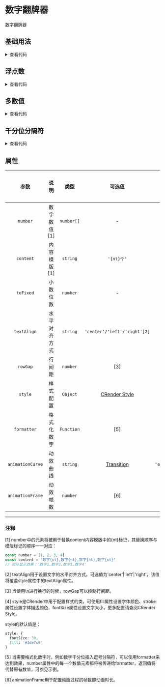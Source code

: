 <!-- 加载 demo 组件 start -->
<script setup>
import demo from './demo.vue'
import demo2 from './demo2.vue'
import demo3 from './demo3.vue'
import demo4 from './demo4.vue'
</script>
<!-- 加载 demo 组件 end -->

<!-- 正文开始 -->

# 数字翻牌器

数字翻牌器

## 基础用法
<demo />
<details>
<summary>查看代码</summary>

<<< @/Other/DigitalFlop/demo.vue

</details>

## 浮点数
<demo2 />
<details>
<summary>查看代码</summary>

<<< @/Other/DigitalFlop/demo2.vue

</details>

## 多数值
<demo3 />
<details>
<summary>查看代码</summary>

<<< @/Other/DigitalFlop/demo3.vue

</details>

## 千分位分隔符
<demo4 />
<details>
<summary>查看代码</summary>

<<< @/Other/DigitalFlop/demo4.vue

</details>

## 属性
参数 | 说明 | 类型 | 可选值 | 默认值 | 是否必填
:-: | :-: | :-: | :-: | :-: | :-:
`number` | 数字数值[1] | `number[]` | - | `[]` | 是 
`content` | 内容模版[1] | `string` | `'{nt}个'` | `''` | 否
`toFixed` | 小数位数 | `number` | - | `0` | 否
`textAlign` | 水平对齐方式	 | `string` | `'center'/'left'/'right'[2]` | `center` | 否
`rowGap` | 行间距 | `number` | [3] | `0` | 否
`style` | 样式配置 | `Object` | <a href="http://crender.jiaminghi.com/guide/style.html" target="_blank">CRender Style</a>| `[4]` | 否
`formatter` | 格式化数字	 | `Function` | [5] | undefined | 否
`animationCurve` | 动效曲线	 | `string` | <a href="http://transition.jiaminghi.com/curveTable/" target="_blank">Transition</a> | `'easeOutCubic'` | 否
`animationFrame` | 动效帧数 | `number` | [6] | `50` | 否


---
### 注释
[1] number中的元素将被用于替换content内容模版中的{nt}标记，其替换顺序与模版标记的顺序一一对应：
```js
const number = [1, 2, 3, 4]
const content = '数字{nt},数字{nt},数字{nt},数字{nt}'
// 实际显示效果：'数字1,数字2,数字3,数字4'
```

[2] textAlign用于设置文字的水平对齐方式，可选值为'center'|'left'|'right'，该值将覆盖style属性中的textAlign属性。

[3] 当使用\n进行换行的时候，rowGap可以控制行间距。

[4] style是CRender中用于配置样式的类，可使用fill属性设置字体颜色、stroke属性设置字体描边颜色、fontSize属性设置文字大小，更多配置请查阅CRender Style。

style的默认值是： 
```css
style: {
  fontSize: 30,
  fill: '#3de7c9'
}
```

[5] 当需要格式化数字时，例如数字千分位插入逗号分隔符，可以使用formatter来达到效果，number属性中的每一个数值元素都将被传递给formatter，返回值将代替原有数值，可参见示例。

[6] animationFrame用于配置动画过程的帧数即动画时长。
